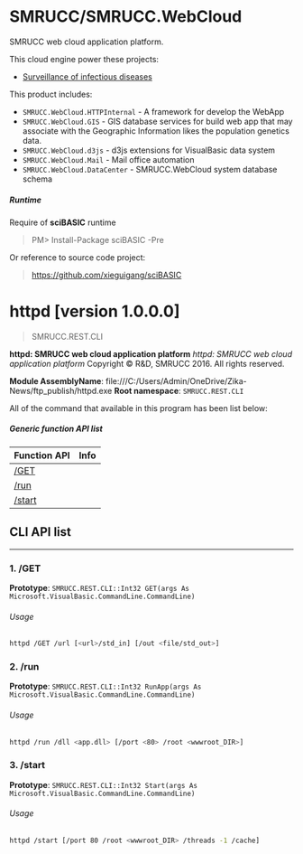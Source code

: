 # SMRUCC/SMRUCC.WebCloud

SMRUCC web cloud application platform.

This cloud engine power these projects:

+ [Surveillance of infectious diseases](http://120.76.195.65/)

This product includes:

+ ``SMRUCC.WebCloud.HTTPInternal`` - A framework for develop the WebApp
+ ``SMRUCC.WebCloud.GIS`` - GIS database services for build web app that may associate with the Geographic Information likes the population genetics data.
+ ``SMRUCC.WebCloud.d3js`` - d3js extensions for VisualBasic data system
+ ``SMRUCC.WebCloud.Mail`` - Mail office automation
+ ``SMRUCC.WebCloud.DataCenter`` - SMRUCC.WebCloud system database schema

##### Runtime

Require of **sciBASIC** runtime

> PM> Install-Package sciBASIC -Pre

Or reference to source code project:

> https://github.com/xieguigang/sciBASIC


# httpd [version 1.0.0.0]
> SMRUCC.REST.CLI

<!--more-->

**httpd: SMRUCC web cloud application platform**
_httpd: SMRUCC web cloud application platform_
Copyright © R&D, SMRUCC 2016. All rights reserved.

**Module AssemblyName**: file:///C:/Users/Admin/OneDrive/Zika-News/ftp_publish/httpd.exe
**Root namespace**: ``SMRUCC.REST.CLI``


All of the command that available in this program has been list below:

##### Generic function API list
|Function API|Info|
|------------|----|
|[/GET](#/GET)||
|[/run](#/run)||
|[/start](#/start)||

## CLI API list
--------------------------
<h3 id="/GET"> 1. /GET</h3>


**Prototype**: ``SMRUCC.REST.CLI::Int32 GET(args As Microsoft.VisualBasic.CommandLine.CommandLine)``

###### Usage
```bash
httpd /GET /url [<url>/std_in] [/out <file/std_out>]
```
<h3 id="/run"> 2. /run</h3>


**Prototype**: ``SMRUCC.REST.CLI::Int32 RunApp(args As Microsoft.VisualBasic.CommandLine.CommandLine)``

###### Usage
```bash
httpd /run /dll <app.dll> [/port <80> /root <wwwroot_DIR>]
```
<h3 id="/start"> 3. /start</h3>


**Prototype**: ``SMRUCC.REST.CLI::Int32 Start(args As Microsoft.VisualBasic.CommandLine.CommandLine)``

###### Usage
```bash
httpd /start [/port 80 /root <wwwroot_DIR> /threads -1 /cache]
```
